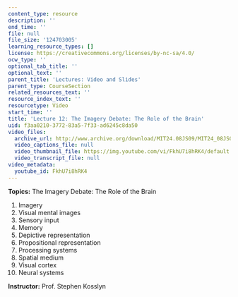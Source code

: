 ```yaml
---
content_type: resource
description: ''
end_time: ''
file: null
file_size: '124703005'
learning_resource_types: []
license: https://creativecommons.org/licenses/by-nc-sa/4.0/
ocw_type: ''
optional_tab_title: ''
optional_text: ''
parent_title: 'Lectures: Video and Slides'
parent_type: CourseSection
related_resources_text: ''
resource_index_text: ''
resourcetype: Video
start_time: ''
title: 'Lecture 12: The Imagery Debate: The Role of the Brain'
uid: f3aa0210-3772-83a5-7f33-ad6245c8da50
video_files:
  archive_url: http://www.archive.org/download/MIT24.08JS09/MIT24_08JS09_lec12_300k.mp4
  video_captions_file: null
  video_thumbnail_file: https://img.youtube.com/vi/FkhU7i8hRK4/default.jpg
  video_transcript_file: null
video_metadata:
  youtube_id: FkhU7i8hRK4
---
```


**Topics:** The Imagery Debate: The Role of the Brain

1.  Imagery
2.  Visual mental images
3.  Sensory input
4.  Memory
5.  Depictive representation
6.  Propositional representation
7.  Processing systems
8.  Spatial medium
9.  Visual cortex
10.  Neural systems

**Instructor:** Prof. Stephen Kosslyn


